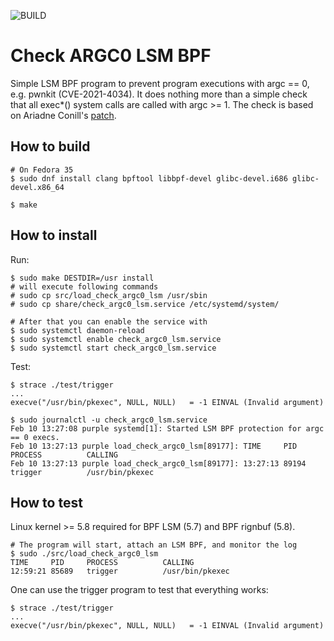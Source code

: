 ![BUILD](https://github.com/evdenis/lsm_bpf_check_argc0/actions/workflows/build.yml/badge.svg)

# Check ARGC0 LSM BPF

Simple LSM BPF program to prevent program executions with argc == 0, e.g. pwnkit (CVE-2021-4034).
It does nothing more than a simple check that all exec\*() system calls are called with argc >= 1.
The check is based on Ariadne Conill's [patch](https://lore.kernel.org/all/20220127000724.15106-1-ariadne@dereferenced.org/).

## How to build

```
# On Fedora 35
$ sudo dnf install clang bpftool libbpf-devel glibc-devel.i686 glibc-devel.x86_64

$ make
```

## How to install

Run:
```
$ sudo make DESTDIR=/usr install
# will execute following commands
# sudo cp src/load_check_argc0_lsm /usr/sbin
# sudo cp share/check_argc0_lsm.service /etc/systemd/system/

# After that you can enable the service with
$ sudo systemctl daemon-reload
$ sudo systemctl enable check_argc0_lsm.service
$ sudo systemctl start check_argc0_lsm.service
```

Test:
```
$ strace ./test/trigger
...
execve("/usr/bin/pkexec", NULL, NULL)   = -1 EINVAL (Invalid argument)

$ sudo journalctl -u check_argc0_lsm.service
Feb 10 13:27:08 purple systemd[1]: Started LSM BPF protection for argc == 0 execs.
Feb 10 13:27:13 purple load_check_argc0_lsm[89177]: TIME     PID     PROCESS          CALLING
Feb 10 13:27:13 purple load_check_argc0_lsm[89177]: 13:27:13 89194   trigger          /usr/bin/pkexec
```

## How to test

Linux kernel >= 5.8 required for BPF LSM (5.7) and BPF rignbuf (5.8).

```
# The program will start, attach an LSM BPF, and monitor the log
$ sudo ./src/load_check_argc0_lsm
TIME     PID     PROCESS          CALLING
12:59:21 85689   trigger          /usr/bin/pkexec
```

One can use the trigger program to test that everything works:
```
$ strace ./test/trigger
...
execve("/usr/bin/pkexec", NULL, NULL)   = -1 EINVAL (Invalid argument)
```
